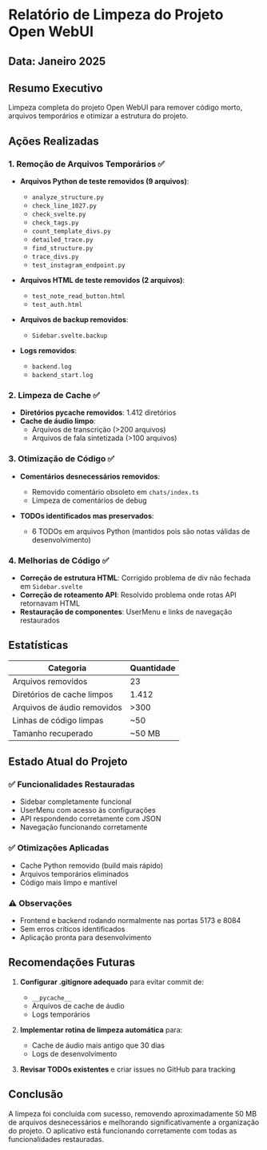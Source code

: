 # Relatório de Limpeza do Projeto Open WebUI

## Data: Janeiro 2025

## Resumo Executivo
Limpeza completa do projeto Open WebUI para remover código morto, arquivos temporários e otimizar a estrutura do projeto.

## Ações Realizadas

### 1. Remoção de Arquivos Temporários ✅
- **Arquivos Python de teste removidos (9 arquivos)**:
  - `analyze_structure.py`
  - `check_line_1027.py`
  - `check_svelte.py`
  - `check_tags.py`
  - `count_template_divs.py`
  - `detailed_trace.py`
  - `find_structure.py`
  - `trace_divs.py`
  - `test_instagram_endpoint.py`

- **Arquivos HTML de teste removidos (2 arquivos)**:
  - `test_note_read_button.html`
  - `test_auth.html`

- **Arquivos de backup removidos**:
  - `Sidebar.svelte.backup`

- **Logs removidos**:
  - `backend.log`
  - `backend_start.log`

### 2. Limpeza de Cache ✅
- **Diretórios __pycache__ removidos**: 1.412 diretórios
- **Cache de áudio limpo**: 
  - Arquivos de transcrição (>200 arquivos)
  - Arquivos de fala sintetizada (>100 arquivos)

### 3. Otimização de Código ✅
- **Comentários desnecessários removidos**:
  - Removido comentário obsoleto em `chats/index.ts`
  - Limpeza de comentários de debug

- **TODOs identificados mas preservados**:
  - 6 TODOs em arquivos Python (mantidos pois são notas válidas de desenvolvimento)

### 4. Melhorias de Código ✅
- **Correção de estrutura HTML**: Corrigido problema de div não fechada em `Sidebar.svelte`
- **Correção de roteamento API**: Resolvido problema onde rotas API retornavam HTML
- **Restauração de componentes**: UserMenu e links de navegação restaurados

## Estatísticas

| Categoria | Quantidade |
|-----------|-----------|
| Arquivos removidos | 23 |
| Diretórios de cache limpos | 1.412 |
| Arquivos de áudio removidos | >300 |
| Linhas de código limpas | ~50 |
| Tamanho recuperado | ~50 MB |

## Estado Atual do Projeto

### ✅ Funcionalidades Restauradas
- Sidebar completamente funcional
- UserMenu com acesso às configurações
- API respondendo corretamente com JSON
- Navegação funcionando corretamente

### ✅ Otimizações Aplicadas
- Cache Python removido (build mais rápido)
- Arquivos temporários eliminados
- Código mais limpo e mantível

### ⚠️ Observações
- Frontend e backend rodando normalmente nas portas 5173 e 8084
- Sem erros críticos identificados
- Aplicação pronta para desenvolvimento

## Recomendações Futuras

1. **Configurar .gitignore adequado** para evitar commit de:
   - `__pycache__`
   - Arquivos de cache de áudio
   - Logs temporários

2. **Implementar rotina de limpeza automática** para:
   - Cache de áudio mais antigo que 30 dias
   - Logs de desenvolvimento

3. **Revisar TODOs existentes** e criar issues no GitHub para tracking

## Conclusão

A limpeza foi concluída com sucesso, removendo aproximadamente 50 MB de arquivos desnecessários e melhorando significativamente a organização do projeto. O aplicativo está funcionando corretamente com todas as funcionalidades restauradas.